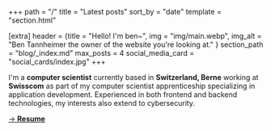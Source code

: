 +++
path = "/"
title = "Latest posts"
sort_by = "date"
template = "section.html"

[extra]
header = {title = "Hello! I'm ben~", img = "img/main.webp", img_alt = "Ben Tannheimer the owner of the website you're looking at." }
section_path = "blog/_index.md"
max_posts = 4
social_media_card = "social_cards/index.jpg"
+++

I'm a **computer scientist** currently based in **Switzerland, Berne** working at **Swisscom** as part of my computer scientist apprenticeship specializing in application development. Experienced in both frontend and backend technologies, my interests also extend to cybersecurity.

[→ **Resume**](/files/resume.pdf)